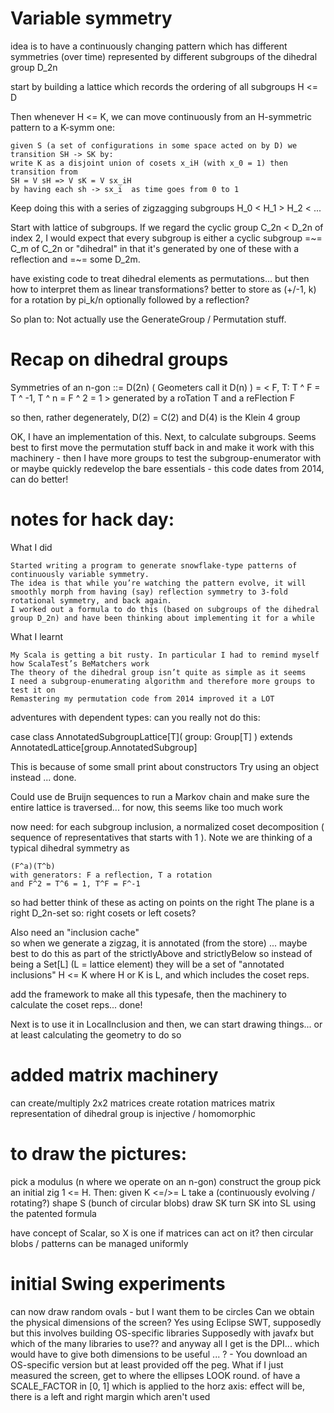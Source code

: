 # Variable symmetry

idea is to have a continuously changing pattern which has different symmetries (over time)
represented by different subgroups of the dihedral group D_2n

start by building a lattice which records the ordering of all subgroups H <= D

Then whenever H <= K, we can move continuously from an H-symmetric pattern to a K-symm one:

    given S (a set of configurations in some space acted on by D) we transition SH -> SK by:
    write K as a disjoint union of cosets x_iH (with x_0 = 1) then transition from
    SH = V sH => V sK = V sx_iH
    by having each sh -> sx_i  as time goes from 0 to 1
    
Keep doing this with a series of zigzagging subgroups H_0 < H_1 > H_2 < ...

Start with lattice of subgroups. If we regard the cyclic group C_2n < D_2n of index 2, 
I would expect that every subgroup is either a cyclic subgroup =~= C_m of C_2n or
"dihedral" in that it's generated by one of these with a reflection and =~= some D_2m. 

have existing code to treat dihedral elements as permutations... but then
how to interpret them as linear transformations? better to store as (+/-1, k)
for a rotation by pi_k/n optionally followed by a reflection?

So plan to: Not actually use the GenerateGroup / Permutation stuff.

# Recap on dihedral groups

Symmetries of an n-gon ::= D(2n) ( Geometers call it D(n) )
= < F, T: T ^ F = T ^ -1, T ^ n = F ^ 2 = 1 >
generated by a roTation T and a reFlection F

so then, rather degenerately, D(2) = C(2) and D(4) is the Klein 4 group

OK, I have an implementation of this. Next, to calculate subgroups.
Seems best to first move the permutation stuff back in and make it work 
with this machinery - then I have more groups to test the subgroup-enumerator with
or maybe quickly redevelop the bare essentials - this code dates from 2014, can do better!

# notes for hack day:

What I did

    Started writing a program to generate snowflake-type patterns of continuously variable symmetry.
    The idea is that while you’re watching the pattern evolve, it will smoothly morph from having (say) reflection symmetry to 3-fold rotational symmetry, and back again.
    I worked out a formula to do this (based on subgroups of the dihedral group D_2n) and have been thinking about implementing it for a while
    
What I learnt

    My Scala is getting a bit rusty. In particular I had to remind myself how ScalaTest’s BeMatchers work
    The theory of the dihedral group isn’t quite as simple as it seems
    I need a subgroup-enumerating algorithm and therefore more groups to test it on
    Remastering my permutation code from 2014 improved it a LOT

adventures with dependent types: can you really not do this:

case class AnnotatedSubgroupLattice[T](
  group: Group[T]
) extends AnnotatedLattice[group.AnnotatedSubgroup]

This is because of some small print about constructors
Try using an object instead ... done.

Could use de Bruijn sequences to run a Markov chain
and make sure the entire lattice is traversed...
for now, this seems like too much work

now need: for each subgroup inclusion,
a normalized coset decomposition
( sequence of representatives that starts with 1 ).
Note we are thinking of a typical dihedral symmetry as

    (F^a)(T^b)
    with generators: F a reflection, T a rotation
    and F^2 = T^6 = 1, T^F = F^-1
    
so had better think of these as acting on points on the right
The plane is a right D_2n-set
so: right cosets or left cosets?

Also need an "inclusion cache"    
so when we generate a zigzag, it is annotated
(from the store)
... maybe best to do this as part of the 
strictlyAbove and strictlyBelow
so instead of being a Set[L] (L = lattice element)
they will be a set of "annotated inclusions" H <= K
where H or K is L, and which includes the coset reps.

add the framework to make all this typesafe,
then the machinery to calculate the coset reps... done!

Next is to use it in LocalInclusion
and then, we can start drawing things...
or at least calculating the geometry to do so

# added matrix machinery

can create/multiply 2x2 matrices
create rotation matrices
matrix representation of dihedral group is injective / homomorphic

# to draw the pictures:

pick a modulus (n where we operate on an n-gon)
construct the group
pick an initial zig 1 <= H. Then:
given K <=/>= L
take a (continuously evolving / rotating?) shape S 
(bunch of circular blobs) 
draw SK
turn SK into SL using the patented formula

have concept of Scalar, so X is one if matrices can act on it?
then circular blobs / patterns can be managed uniformly

# initial Swing experiments

can now draw random ovals - but I want them to be circles
Can we obtain the physical dimensions of the screen?
Yes using Eclipse SWT, supposedly but this involves building
    OS-specific libraries
Supposedly with javafx but which of the many libraries to use??
    and anyway all I get is the DPI... which would have to give both
    dimensions to be useful ... ?
    - You download an OS-specific version but at least provided off the peg.
What if I just measured the screen, get to where the ellipses LOOK round.
of have a SCALE_FACTOR in [0, 1] which is applied to the horz axis:
    effect will be, there is a left and right margin which aren't used            